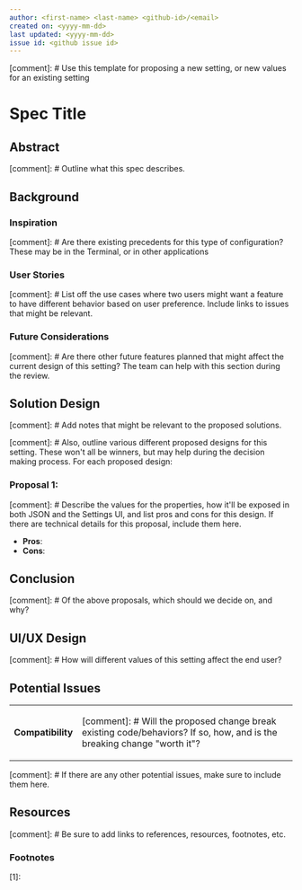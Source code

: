 ```yaml
---
author: <first-name> <last-name> <github-id>/<email>
created on: <yyyy-mm-dd>
last updated: <yyyy-mm-dd>
issue id: <github issue id>
---
```


[comment]: # Use this template for proposing a new setting, or new values for an existing setting

# Spec Title

## Abstract

[comment]: # Outline what this spec describes.

## Background

### Inspiration

[comment]: # Are there existing precedents for this type of configuration? These may be in the Terminal, or in other applications

### User Stories

[comment]: # List off the use cases where two users might want a feature to have different behavior based on user preference. Include links to issues that might be relevant.

### Future Considerations

[comment]: # Are there other future features planned that might affect the current design of this setting? The team can help with this section during the review.

## Solution Design

[comment]: # Add notes that might be relevant to the proposed solutions.

[comment]: # Also, outline various different proposed designs for this setting. These won't all be winners, but may help during the decision making process. For each proposed design:

### Proposal 1: <name of proposal>

[comment]: # Describe the values for the properties, how it'll be exposed in both JSON and the Settings UI, and list pros and cons for this design. If there are technical details for this proposal, include them here.

* **Pros**:
* **Cons**:

## Conclusion

[comment]: # Of the above proposals, which should we decide on, and why?


## UI/UX Design

[comment]: # How will different values of this setting affect the end user?

## Potential Issues

<table>

<tr>
<td><strong>Compatibility</strong></td>
<td>

[comment]: # Will the proposed change break existing code/behaviors? If so, how, and is the breaking change "worth it"?

</td>
</tr>
</table>

[comment]: # If there are any other potential issues, make sure to include them here.


## Resources

[comment]: # Be sure to add links to references, resources, footnotes, etc.


### Footnotes

<a name="footnote-1"><a>[1]:
